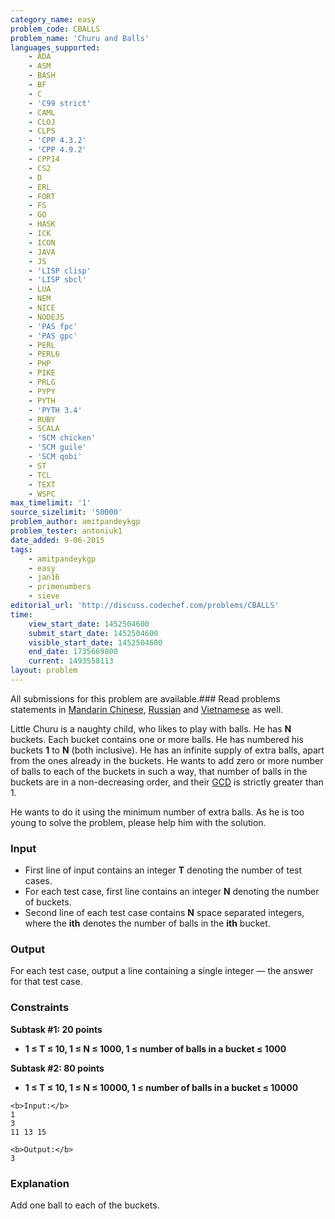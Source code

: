 ```yaml
---
category_name: easy
problem_code: CBALLS
problem_name: 'Churu and Balls'
languages_supported:
    - ADA
    - ASM
    - BASH
    - BF
    - C
    - 'C99 strict'
    - CAML
    - CLOJ
    - CLPS
    - 'CPP 4.3.2'
    - 'CPP 4.9.2'
    - CPP14
    - CS2
    - D
    - ERL
    - FORT
    - FS
    - GO
    - HASK
    - ICK
    - ICON
    - JAVA
    - JS
    - 'LISP clisp'
    - 'LISP sbcl'
    - LUA
    - NEM
    - NICE
    - NODEJS
    - 'PAS fpc'
    - 'PAS gpc'
    - PERL
    - PERL6
    - PHP
    - PIKE
    - PRLG
    - PYPY
    - PYTH
    - 'PYTH 3.4'
    - RUBY
    - SCALA
    - 'SCM chicken'
    - 'SCM guile'
    - 'SCM qobi'
    - ST
    - TCL
    - TEXT
    - WSPC
max_timelimit: '1'
source_sizelimit: '50000'
problem_author: amitpandeykgp
problem_tester: antoniuk1
date_added: 9-06-2015
tags:
    - amitpandeykgp
    - easy
    - jan16
    - primenumbers
    - sieve
editorial_url: 'http://discuss.codechef.com/problems/CBALLS'
time:
    view_start_date: 1452504600
    submit_start_date: 1452504600
    visible_start_date: 1452504600
    end_date: 1735669800
    current: 1493558113
layout: problem
---
```

All submissions for this problem are available.###  Read problems statements in [Mandarin Chinese](http://www.codechef.com/download/translated/JAN16/mandarin/CBALLS.pdf), [Russian](http://www.codechef.com/download/translated/JAN16/russian/CBALLS.pdf) and [Vietnamese](http://www.codechef.com/download/translated/JAN16/vietnamese/CBALLS.pdf) as well.

Little Churu is a naughty child, who likes to play with balls. He has **N** buckets. Each bucket contains one or more balls. He has numbered his buckets **1** to **N** (both inclusive). He has an infinite supply of extra balls, apart from the ones already in the buckets. He wants to add zero or more number of balls to each of the buckets in such a way, that number of balls in the buckets are in a non-decreasing order, and their [GCD](https://en.wikipedia.org/wiki/Greatest_common_divisor) is strictly greater than 1.

He wants to do it using the minimum number of extra balls. As he is too young to solve the problem, please help him with the solution.

### Input

- First line of input contains an integer **T** denoting the number of test cases.
- For each test case, first line contains an integer **N** denoting the number of buckets.
- Second line of each test case contains **N** space separated integers, where the **ith** denotes the number of balls in the **ith** bucket.

### Output

For each test case, output a line containing a single integer — the answer for that test case.

### Constraints

**Subtask #1: 20 points**

- **1 ≤ T ≤ 10, 1 ≤ N ≤ 1000, 1 ≤ number of balls in a bucket ≤ 1000**

**Subtask #2: 80 points**

- **1 ≤ T ≤ 10, 1 ≤ N ≤ 10000, 1 ≤ number of balls in a bucket ≤ 10000**

```
<b>Input:</b>
1
3
11 13 15

<b>Output:</b>
3

```
### Explanation

Add one ball to each of the buckets.